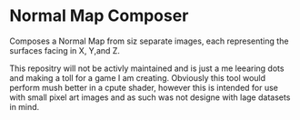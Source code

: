 # Normal Map Composer
Composes a Normal Map from siz separate images, each representing the surfaces facing in X, Y,and Z.

This repositry will not be activly maintained and is just a me leearing dots and making a toll for a game I am creating. Obviously this tool would perform mush better in a cpute shader, however this is intended for use with small pixel art images and as such was not designe with lage datasets in mind.
